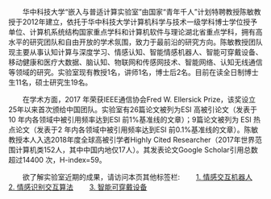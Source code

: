 ﻿　　华中科技大学“嵌入与普适计算实验室”由国家“青年千人”计划特聘教授陈敏教授于2012年建立，依托于华中科技大学计算机科学与技术一级学科博士学位授予单位、计算机系统结构国家重点学科和计算机软件与理论湖北省重点学科，拥有高水平的研究团队和自由开放的学术氛围，致力于最前沿的研究方向。陈敏教授团队现主要从事认知计算与深度学习、情感认知、智能情感机器人、智能可穿戴设备、移动健康和医疗大数据、脑认知、物联网和传感网技术、智能网络、认知无线通信等领域的研究。实验室现有教授1名，讲师1名，博士后2名。目前在读全日制博士生11名，硕士研究生19名。

　　在学术方面，2017 年荣获IEEE通信协会Fred W. Ellersick Prize，该奖设立25年以来首次颁给中国团队。实验室有26篇论文被列为ESI 高被引论文（发表于10 年内各领域中被引用频率达到ESI 前1%基准线的文章）；9篇论文被列为 ESI 热点论文（发表于2 年内各领域中被引用频率达到ESI 前0.1%基准线的文章）。陈敏教授本人入选2018年度全球高被引学者Highly Cited Researcher（2017年世界范围计算机类152人，其中中国内地仅17人）。其发表论文Google Scholar引用总数超过14400 次，H-index=59。

　　欲了解实验室近期的成果，请访问本页其他标签栏:
　　<a href="overview.html?tab=AIWAC" >1. 情感交互机器人</a>
　　<a href="overview.html?tab=emotion" >2. 情感识别交互算法</a>
　　<a href="overview.html?tab=wearable" >3. 智能可穿戴设备</a>

